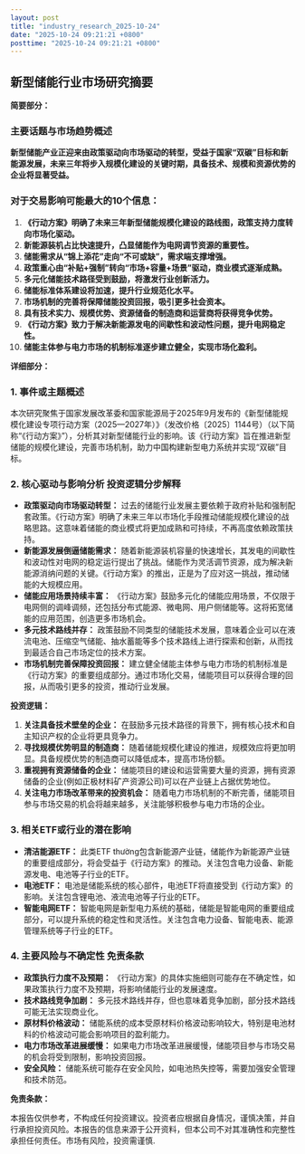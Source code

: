 ```yaml
---
layout: post
title: "industry_research_2025-10-24"
date: "2025-10-24 09:21:21 +0800"
posttime: "2025-10-24 09:21:21 +0800"
---
```


## 新型储能行业市场研究摘要

**简要部分：**

### 主要话题与市场趋势概述

**新型储能产业正迎来由政策驱动向市场驱动的转型，受益于国家“双碳”目标和新能源发展，未来三年将步入规模化建设的关键时期，具备技术、规模和资源优势的企业将显著受益。**

### 对于交易影响可能最大的10个信息：

1.  **《行动方案》明确了未来三年新型储能规模化建设的路线图，政策支持力度转向市场化驱动。**
2.  **新能源装机占比快速提升，凸显储能作为电网调节资源的重要性。**
3.  **储能需求从“锦上添花”走向“不可或缺”，需求端支撑增强。**
4.  **政策重心由“补贴+强制”转向“市场+容量+场景”驱动，商业模式逐渐成熟。**
5.  **多元化储能技术路径受到鼓励，将激发行业创新活力。**
6.  **储能标准体系建设将加速，提升行业规范化水平。**
7.  **市场机制的完善将保障储能投资回报，吸引更多社会资本。**
8.  **具有技术实力、规模优势、资源储备的制造商和运营商将获得竞争优势。**
9.  **《行动方案》致力于解决新能源发电的间歇性和波动性问题，提升电网稳定性。**
10. **储能主体参与电力市场的机制标准逐步建立健全，实现市场化盈利。**

**详细部分：**

### 1. 事件或主题概述

本次研究聚焦于国家发展改革委和国家能源局于2025年9月发布的《新型储能规模化建设专项行动方案（2025—2027年）》（发改价格〔2025〕1144号）（以下简称“《行动方案》”），分析其对新型储能行业的影响。该《行动方案》旨在推进新型储能的规模化建设，完善市场机制，助力中国构建新型电力系统并实现“双碳”目标。

### 2. 核心驱动与影响分析 投资逻辑分步解释

*   **政策驱动向市场驱动转型：** 过去的储能行业发展主要依赖于政府补贴和强制配套政策。《行动方案》明确了未来三年以市场化手段推动储能规模化建设的战略思路。这意味着储能的商业模式将更加成熟和可持续，不再高度依赖政策扶持。
*   **新能源发展倒逼储能需求：** 随着新能源装机容量的快速增长，其发电的间歇性和波动性对电网的稳定运行提出了挑战。储能作为灵活调节资源，成为解决新能源消纳问题的关键。《行动方案》的推出，正是为了应对这一挑战，推动储能的大规模应用。
*   **储能应用场景持续丰富：** 《行动方案》鼓励多元化的储能应用场景，不仅限于电网侧的调峰调频，还包括分布式能源、微电网、用户侧储能等。这将拓宽储能的应用范围，创造更多市场机会。
*   **多元技术路线并存：** 政策鼓励不同类型的储能技术发展，意味着企业可以在液流电池、压缩空气储能、抽水蓄能等多个技术路线上进行探索和创新，从而找到最适合自己市场定位的技术方案。
*   **市场机制完善保障投资回报：** 建立健全储能主体参与电力市场的机制标准是《行动方案》的重要组成部分。通过市场化交易，储能项目可以获得合理的回报，从而吸引更多的投资，推动行业发展。

**投资逻辑：**

1.  **关注具备技术壁垒的企业：** 在鼓励多元技术路径的背景下，拥有核心技术和自主知识产权的企业将更具竞争力。
2.  **寻找规模优势明显的制造商：** 随着储能规模化建设的推进，规模效应将更加明显。具备规模优势的制造商可以降低成本，提高市场份额。
3.  **重视拥有资源储备的企业：** 储能项目的建设和运营需要大量的资源，拥有资源储备的企业(例如正极材料矿产资源公司)可以在产业链上占据优势地位。
4.  **关注电力市场改革带来的投资机会：** 随着电力市场机制的不断完善，储能项目参与市场交易的机会将越来越多，关注能够积极参与电力市场的企业。

### 3. 相关ETF或行业的潜在影响

*   **清洁能源ETF：** 此类ETF thường包含新能源产业链，储能作为新能源产业链的重要组成部分，将会受益于《行动方案》的推动。关注包含电力设备、新能源发电、电池等子行业的ETF。
*   **电池ETF：** 电池是储能系统的核心部件，电池ETF将直接受到《行动方案》的影响。关注包含锂电池、液流电池等子行业的ETF。
*   **智能电网ETF：** 智能电网是新型电力系统的基础，储能是智能电网的重要组成部分，可以提升系统的稳定性和灵活性。关注包含电力设备、智能电表、能源管理系统等子行业的ETF。

### 4. 主要风险与不确定性 免责条款

*   **政策执行力度不及预期：** 《行动方案》的具体实施细则可能存在不确定性，如果政策执行力度不及预期，将影响储能行业的发展速度。
*   **技术路线竞争加剧：** 多元技术路线并存，但也意味着竞争加剧，部分技术路线可能无法实现商业化。
*   **原材料价格波动：** 储能系统的成本受原材料价格波动影响较大，特别是电池材料的价格波动可能会影响项目的盈利能力。
*   **电力市场改革进展缓慢：** 如果电力市场改革进展缓慢，储能项目参与市场交易的机会将受到限制，影响投资回报。
*   **安全风险：** 储能系统可能存在安全风险，如电池热失控等，需要加强安全管理和技术防范。

**免责条款：**

本报告仅供参考，不构成任何投资建议。投资者应根据自身情况，谨慎决策，并自行承担投资风险。本报告的信息来源于公开资料，但本公司不对其准确性和完整性承担任何责任。市场有风险，投资需谨慎.